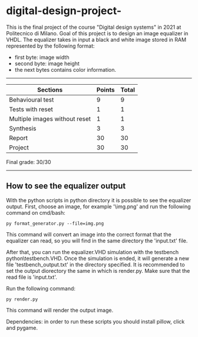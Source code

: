 # digital-design-project-
This is the final project of the course "Digital design systems" in 2021 at Politecnico di Milano.
Goal of this project is to design an image equalizer in VHDL. The equalizer takes in input a black and white image stored in RAM represented by the following format:
- first byte: image width
- second byte: image height
- the next bytes contains color information.

---

| Sections | Points | Total | 
| ----------- | ----------- | ----------- |
| Behavioural test | 9 | 9 |
| Tests with reset | 1 | 1 |
| Multiple images without reset | 1 | 1 |
| Synthesis | 3 | 3 |
| Report | 30 | 30 |
| Project | 30 | 30 |

Final grade: 30/30

---
## How to see the equalizer output
With the python scripts in python directory it is possible to see the equalizer output.
First, choose an image, for example '\img.png' and run the following command on cmd/bash:


`py format_generator.py --file=img.png`


This command will convert an image into the correct format that the equalizer can read, so you will find in the same directory the 'input.txt' file.


After that, you can run the equalizer.VHD simulation with the testbench python\testbench.VHD. Once the simulation is ended, it will generate a new file 'testbench_output.txt' in the directory specified. It is recommended to set the output diorectory the same in which is render.py. Make sure that the read file is 'input.txt'.


Run the following command:


`py render.py`


This command will render the output image.


Dependencies: in order to run these scripts you should install pillow, click and pygame.
